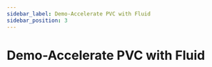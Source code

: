 ```yaml
---
sidebar_label: Demo-Accelerate PVC with Fluid
sidebar_position: 3
---
```


# Demo-Accelerate PVC with Fluid
